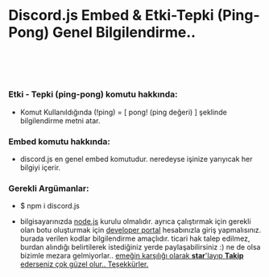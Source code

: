 <br>
<h1>Discord.js Embed & Etki-Tepki (Ping-Pong) Genel Bilgilendirme..<h1>
<br> 

### Etki - Tepki (ping-pong) komutu hakkında:
- Komut Kullanıldığında (!ping) = [ pong! (ping değeri) ] şeklinde bilgilendirme metni atar.

### Embed komutu hakkında:
- discord.js en genel embed komutudur. neredeyse işinize yarıyıcak her bilgiyi içerir. 

### Gerekli Argümanlar:
- $ npm i discord.js
* bilgisayarınızda [node.js](https://nodejs.org/tr/) kurulu olmalıdır. ayrıca çalıştırmak için gerekli olan botu oluşturmak için [developer portal](https://discord.com/developers/applications) hesabınızla giriş yapmalısınız. burada verilen kodlar bilgilendirme amaçlıdır. ticari hak talep edilmez, burdan alındığı belirtilerek istediğiniz yerde paylaşabilirsiniz :) ne de olsa bizimle mezara gelmiyorlar.. [emeğin karşılığı olarak **star**'layıp **Takip** ederseniz çok güzel olur.. Teşekkürler.](https://media.discordapp.net/attachments/836700714046062655/843510934818652160/Mehmet_ELIBOL.png?width=831&height=587)
